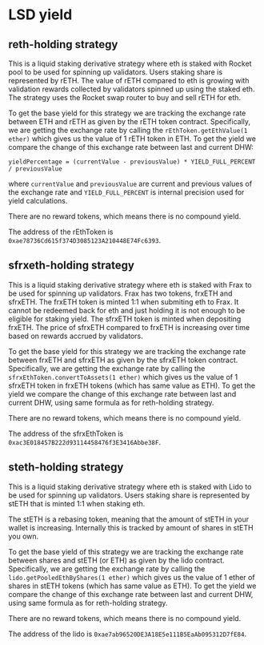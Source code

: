 # LSD yield

## reth-holding strategy

This is a liquid staking derivative strategy where eth is staked with Rocket pool to be used for spinning up validators. Users staking share is represented by rETH. The value of rETH compared to eth is growing with validation rewards collected by validators spinned up using the staked eth. The strategy uses the Rocket swap router to buy and sell rETH for eth.

To get the base yield for this strategy we are tracking the exchange rate between ETH and rETH as given by the rETH token contract. Specifically, we are getting the exchange rate by calling the `rEthToken.getEthValue(1 ether)` which gives us the value of 1 rETH token in ETH. To get the yield we compare the change of this exchange rate between last and current DHW:

```
yieldPercentage = (currentValue - previousValue) * YIELD_FULL_PERCENT / previousValue
```

where `currentValue` and `previousValue` are current and previous values of the exchange rate and `YIELD_FULL_PERCENT` is internal precision used for yield calculations.

There are no reward tokens, which means there is no compound yield.

The address of the rEthToken is `0xae78736Cd615f374D3085123A210448E74Fc6393`.

## sfrxeth-holding strategy

This is a liquid staking derivative strategy where eth is staked with Frax to be used for spinning up validators. Frax has two tokens, frxETH and sfrxETH. The frxETH token is minted 1:1 when submiting eth to Frax. It cannot be redeemed back for eth and just holding it is not enough to be eligible for staking yield. The sfrxETH token is minted when depositing frxETH. The price of sfrxETH compared to frxETH is increasing over time based on rewards accrued by validators.

To get the base yield for this strategy we are tracking the exchange rate between frxETH and sfrxETH as given by the sfrxETH token contract. Specifically, we are getting the exchange rate by calling the `sfrxEthToken.convertToAssets(1 ether)` which gives us the value of 1 sfrxETH token in frxETH tokens (which has same value as ETH). To get the yield we compare the change of this exchange rate between last and current DHW, using same formula as for reth-holding strategy.

There are no reward tokens, which means there is no compound yield.

The address of the sfrxEthToken is `0xac3E018457B222d93114458476f3E3416Abbe38F`.

## steth-holding strategy

This is a liquid staking derivative strategy where eth is staked with Lido to be used for spinning up validators. Users staking share is represented by stETH that is minted 1:1 when staking eth.

The stETH is a rebasing token, meaning that the amount of stETH in your wallet is increasing. Internally this is tracked by amount of shares in stETH you own.

To get the base yield of this strategy we are tracking the exchange rate between shares and stETH (or ETH) as given by the lido contract. Specifically, we are getting the exchange rate by calling the `lido.getPooledEthByShares(1 ether)` which gives us the value of 1 ether of shares in stETH tokens (which has same value as ETH). To get the yield we compare the change of this exchange rate between last and current DHW, using same formula as for reth-holding strategy.

There are no reward tokens, which means there is no compound yield.

The address of the lido is `0xae7ab96520DE3A18E5e111B5EaAb095312D7fE84`.
